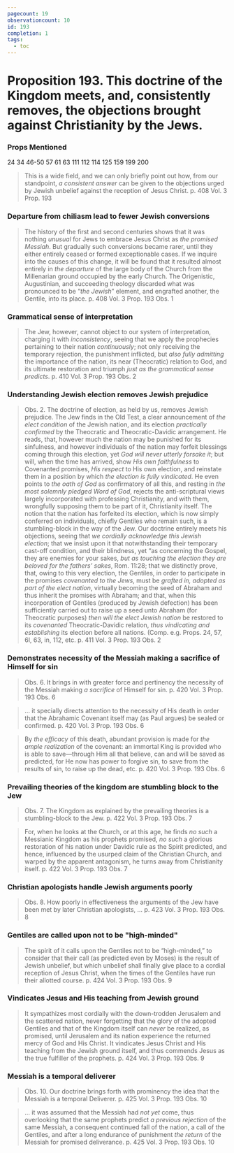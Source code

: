 ```yaml
---
pagecount: 19
observationcount: 10
id: 193
completion: 1
tags:
  - toc
---
```

# Proposition 193. This doctrine of the Kingdom meets, and, consistently removes, the objections brought against Christianity by the Jews.

### Props Mentioned
24 34 46-50 57 61 63 111 112 114 125 159 199 200

>This is a wide field, and we can only briefly point out how, from our standpoint, *a consistent answer* can be given to the objections urged by Jewish unbelief against the reception of Jesus Christ.
>p. 408 Vol. 3 Prop. 193
### Departure from chiliasm lead to fewer Jewish conversions
>The history of the first and second centuries shows that it was nothing *unusual* for Jews to embrace Jesus Christ as *the promised Messiah*. But gradually such conversions became rarer, until they either entirely ceased or formed exceptionable cases. If we inquire into the causes of this change, it will be found that it resulted almost entirely in *the departure* of the large body of the Church from the Millenarian ground occupied by the early Church. The Origenistic, Augustinian, and succeeding theology discarded what was pronounced to be “*the Jewish*” element, and engrafted another, the Gentile, into its place.
>p. 408 Vol. 3 Prop. 193 Obs. 1
### Grammatical sense of interpretation
>The Jew, however, cannot object to our system of interpretation, charging it with *inconsistency*, seeing that we apply the prophecies pertaining to their nation *continuously*; not only receiving the temporary rejection, the punishment inflicted, but *also fully admitting* the importance of the nation, its near (Theocratic) relation to God, and its ultimate restoration and triumph *just as the grammatical sense predicts*.
>p. 410 Vol. 3 Prop. 193 Obs. 2
### Understanding Jewish election removes Jewish prejudice
>Obs. 2. The doctrine of election, as held by us, removes Jewish prejudice. The Jew finds in the Old Test, a clear announcement of *the elect condition* of the Jewish nation, and its election *practically confirmed* by the Theocratic and Theocratic-Davidic arrangement. He reads, that, however much the nation may be punished for its sinfulness, and however individuals of the nation may forfeit blessings coming through this election, yet *God will never utterly forsake it*; but will, when the time has arrived, show *His own faithfulness* to Covenanted promises, *His respect* to His own election, and reinstate them in a position by which *the election is fully vindicated*. He even points to *the oath of God* as confirmatory of all this, and resting in *the most solemnly pledged Word of God*, rejects the anti-scriptural views largely incorporated with professing Christianity, and with them, wrongfully supposing them to be part of it, Christianity itself. The notion that the nation has forfeited its election, which is now simply conferred on individuals, chiefly Gentiles who remain such, is a stumbling-block in the way of the Jew. Our doctrine entirely meets his objections, seeing that *we cordially acknowledge this Jewish election*; that we insist upon it that notwithstanding their temporary cast-off condition, and their blindness, yet “as concerning the Gospel, they are enemies for your sakes, *but as touching the election they are beloved for the fathers’ sakes*, Rom. 11:28; that we distinctly prove, that, owing to this very election, the Gentiles, in order to participate in the promises *covenanted to the Jews*, must be *grafted in, adopted as part of the elect nation*, virtually becoming the seed of Abraham and thus inherit the promises with Abraham; and that, when this incorporation of Gentiles (produced by Jewish defection) has been sufficiently carried out to raise up a seed unto Abraham (for Theocratic purposes) *then will the elect Jewish nation* be restored to its *covenanted* Theocratic-Davidic relation, *thus vindicating and establishing* its election before all nations. (Comp. e.g. Props. 24, 57, 6l, 63, in, 112, etc.
>p. 411 Vol. 3 Prop. 193 Obs. 2
### Demonstrates necessity of the Messiah making a sacrifice of Himself for sin
>Obs. 6. It brings in with greater force and pertinency the necessity of the Messiah making *a sacrifice* of Himself for sin.
>p. 420 Vol. 3 Prop. 193 Obs. 6

>... it specially directs attention to the necessity of His death in order that the Abrahamic Covenant itself may (as Paul argues) be sealed or confirmed.
>p. 420 Vol. 3 Prop. 193 Obs. 6

>By *the efficacy* of this death, abundant provision is made for *the ample realization* of the covenant: an immortal King is provided who is able to save—through Him all that believe, can and will be saved as predicted, for He now has power to forgive sin, to save from the results of sin, to raise up the dead, etc.
>p. 420 Vol. 3 Prop. 193 Obs. 6
### Prevailing theories of the kingdom are stumbling block to the Jew
>Obs. 7. The Kingdom as explained by the prevailing theories is a stumbling-block to the Jew.
>p. 422 Vol. 3 Prop. 193 Obs. 7

>For, when he looks at the Church, or at this age, he finds *no such* a Messianic Kingdom as his prophets promised, *no such* a glorious restoration of his nation under Davidic rule as the Spirit predicted, and hence, influenced by the usurped claim of the Christian Church, and warped by the apparent antagonism, he turns away from Christianity itself.
>p. 422 Vol. 3 Prop. 193 Obs. 7
### Christian apologists handle Jewish arguments poorly
>Obs. 8. How poorly in effectiveness the arguments of the Jew have been met by later Christian apologists, ...
>p. 423 Vol. 3 Prop. 193 Obs. 8
### Gentiles are called upon not to be "high-minded"
>The spirit of it calls upon the Gentiles not to be “high-minded,” to consider that their call (as predicted even by Moses) is the result of Jewish unbelief, but which unbelief shall finally give place to a cordial reception of Jesus Christ, when the times of the Gentiles have run their allotted course.
>p. 424 Vol. 3 Prop. 193 Obs. 9
### Vindicates Jesus and His teaching from Jewish ground
>It sympathizes most cordially with the down-trodden Jerusalem and the scattered nation, never forgetting that the glory of the adopted Gentiles and that of the Kingdom itself can *never* be realized, as promised, until Jerusalem and its nation experience the returned mercy of God and His Christ. It vindicates Jesus Christ and His teaching from the Jewish ground itself, and thus commends Jesus as the true fulfiller of the prophets.
>p. 424 Vol. 3 Prop. 193 Obs. 9
### Messiah is a temporal deliverer
>Obs. 10. Our doctrine brings forth with prominency the idea that the Messiah is a temporal Deliverer.
>p. 425 Vol. 3 Prop. 193 Obs. 10

>... it was assumed that the Messiah had *not yet* come, thus overlooking that the same prophets predict *a previous rejection* of the same Messiah, a consequent continued fall of the nation, a call of the Gentiles, and after a long endurance of punishment *the return* of the Messiah for promised deliverance.
>p. 425 Vol. 3 Prop. 193 Obs. 10

 

